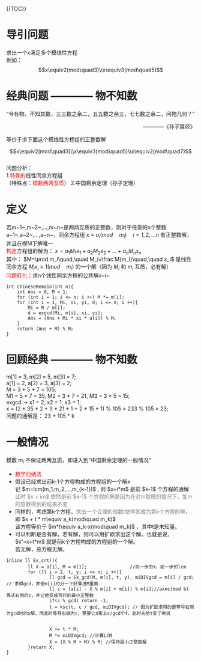 {{TOC}}
# 导引问题
求出一个x满足多个模线性方程</br>
例如：</br>
$$x\equiv2(mod\quad3)\\x\equiv3(mod\quad5)$$
# 经典问题 ———— 物不知数
“今有物，不知其数，三三数之余二，五五数之余三，七七数之余二，问物几何？” <p align="right">————《孙子算经》</p>
等价于求下面这个模线性方程组的正整数解</p>
$$x\equiv2(mod\quad3)\\x\equiv3(mod\quad5)\\x\equiv2(mod\quad7)$$</br>
问题分析：</br>
1.<span style="color:red;">特殊的</span>线性同余方程组</span></br>（特殊点：<span style="color:red;">模数两两互质</span>）</span>
2.中国剩余定理（孙子定理）
# 定义
若m~1~,m~2~,...,m~n~是两两互质的正整数，则对于任意的n个整数a~1~,a~2~,...,a~n~，同余方程组 $x\equiv a_i(mod\quad m_i)\quad i=1,2,...n$ 有正整数解，并且在模M下解唯一</br>
<span style="color:red;">构造</span>方程组的解为： $x=a_1M_1x_1+a_2M_2x_2+...+a_nM_nx_n$</br>
其中： $M=\prod m_i\quad,\quad M_i=\frac M{m_i}\quad,\quad x_i$ 是线性同余方程
$M_ix_i\equiv1(mod\quad m_i)$ 的一个解（因为 $M_i$ 和 $m_i$ 互质，必有解）</br>
<span style="color: red;">问题转化</span>：求n个线性同余方程的公共解x~i~</br>

```
int ChineseRemain(int n){
	int Ans = 0, M = 1;
	for (int i = 1; i <= n; i ++) M *= m[i];
	for (int i = 1, Mi, xi, yi, d; i <= n; i ++){
		Mi = M / m[i];
		d = exgcd(Mi, m[i], xi, yi);
		Ans = (Ans + Mi * xi * a[i]) % M;
	}
	return (Ans + M) % M;
}
```
# 回顾经典 ———— 物不知数
m[1] = 3, m[2] = 5, m[3] = 7;</br>
a[1] = 2, a[2] = 3, a[3] = 2;</br>
M = 3 * 5 * 7 = 105; </br>
M1 = 5 * 7 = 35, M2 = 3 * 7 = 21, M3 = 3 * 5 = 15;</br>
exgcd -> x1 = 2, x2 = 1, x3 = 1;</br>
x = (2 * 35 * 2 + 3 * 21 * 1 + 2 * 15 * 1) % 105 = 233 % 105 = 23;</br>
问题的通解是： 23 + 105 * k</br>
# 一般情况
模数 $m_i$ 不保证两两互质，即进入到"中国剩余定理的一般情况"</br>
<ul>
<li><span style="color:red;">数学归纳法</span></li>
<li>假设已经求出前k-1个方程构成的方程组的一个解x</br>
记 $m=lcm(m_1,m_2,...,m_{k-1})$ , 则 $x+i*m$ 是前 $k-1$ 个方程的通解</br><span style="color:grey">此时 $x + im$ 依然是前 $k-1$ 个方程的解是因为在对m取模的情况下，加m的倍数得到的结果不变</span></li>
<li>同样的，考虑第k个方程，<span style="color: grey">求出一个合理的倍数t使得其成为第k个方程的解</span>，即 $x + t * m\equiv a_k(mod\quad m_k)$</br>
该方程等价于 $m*t\equiv a_k-x(mod\quad m_k)$ ，其中t是未知量。</li>
<li>可以判断是否有解，若有解，则可以用扩欧求出这个解。也就是说， $x'=x+t*m$ 就是前k个方程构成的方程组的一个解。</br>若无解，总方程无解。</li>
</ul>

```
inline ll Ex_crt(){
        ll X = a[1], M = m[1];                //前一步的X，前一步的lcm
        for (ll i = 2, t, y; i <= n; i ++){
                ll gcd = Ex_gcd(M, m[i], t, y), miDIVgcd = m[i] / gcd; // 求得gcd，并使m[i]约分一下好乘进M里面
                ll c = (a[i] - X % m[i] + m[i]) % m[i];//ax≡c(mod b) 等式右侧的c，并让他变成可行的最小正整数
                if(c % gcd) return -1;
                t = ksc(t, c / gcd, miDIVgcd); // 因为扩欧求得的是等号右侧为gcd时的x解，而此时等号右端为c，需要让X乘上c/gcd个t，此时先给t变了再说


                X += t * M;
                M *= miDIVgcd; //计算LCM
                X = (X % M + M) % M; //保持最小正整数解
        }return X;
}
```